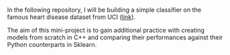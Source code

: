 In the following repository, I will be building a simple classifier on the famous heart disease dataset from UCI ([link](https://archive.ics.uci.edu/ml/datasets/heart+disease)).

The aim of this mini-project is to gain additional practice with creating models from scratch in C++ and comparing their performances against their Python counterparts in Sklearn.